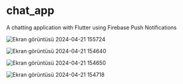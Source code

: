 # chat_app

A chatting application with Flutter using Firebase Push Notifications

![Ekran görüntüsü 2024-04-21 155724](https://github.com/nilaybesli/chat_app/assets/64665975/e5fc3395-1b0d-461b-a8f8-c01cf1f281c9)


![Ekran görüntüsü 2024-04-21 154640](https://github.com/nilaybesli/chat_app/assets/64665975/6eb538ee-c85e-4bb1-a1ef-985de4a389ef)


![Ekran görüntüsü 2024-04-21 154650](https://github.com/nilaybesli/chat_app/assets/64665975/1d70d46d-f641-492c-bdce-74327538f4e9)


![Ekran görüntüsü 2024-04-21 154718](https://github.com/nilaybesli/chat_app/assets/64665975/915b02af-662a-4139-9779-7e854b328e2e)

